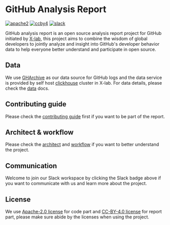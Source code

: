 # GitHub Analysis Report

[![apache2](https://img.shields.io/badge/license-Apache%202-blue)](LICENSE) [![ccby4](https://img.shields.io/badge/license-CC%20BY%204.0-blue)](LICENSE-CC-BY) [![slack](https://img.shields.io/badge/slack-join%20chat-green)](https://join.slack.com/t/x-github-analysis/shared_invite/zt-iewbg238-NaAkeRfFQfsEc~FGLVXzsA)

GitHub analysis report is an open source analysis report project for GitHub initiated by [X-lab](https://x-lab.info), this project aims to combine the wisdom of global developers to jointly analyze and insight into GitHub's developer behavior data to help everyone better understand and participate in open source.

## Data

We use [GHArchive](https://www.gharchive.org/) as our data source for GitHub logs and the data service is provided by self host [clickhouse](https://clickhouse.tech/) cluster in X-lab. For data details, please check the [data](https://www.x-lab.info/github-analysis-report/#/data) docs.

## Contributing guide

Please check the [contributing guide](https://www.x-lab.info/github-analysis-report/#/CONTRIBUTING) first if you want to be part of the report.

## Architect & workflow

Please check the [architect](https://www.x-lab.info/github-analysis-report/#/architecture) and [workflow](https://www.x-lab.info/github-analysis-report/#/workflow) if you want to better understand the project.

## Communication

Welcome to join our Slack workspace by clicking the Slack badge above if you want to communicate with us and learn more about the project.

## License

We use [Apache-2.0 license](LICENSE) for code part and [CC-BY-4.0 license](LICENSE-CC-BY) for report part, please make sure abide by the licenses when using the project.
